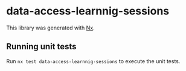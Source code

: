 # data-access-learnnig-sessions

This library was generated with [Nx](https://nx.dev).

## Running unit tests

Run `nx test data-access-learnnig-sessions` to execute the unit tests.
